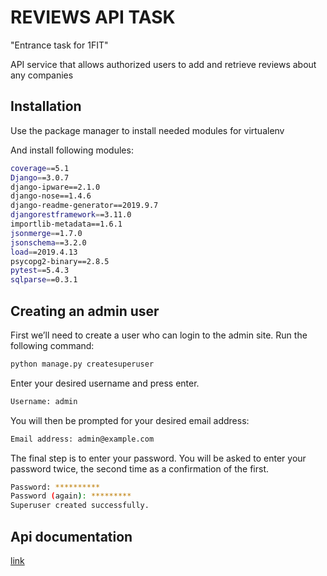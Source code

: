 # REVIEWS API TASK

"Entrance task for 1FIT"

API service that allows authorized users to add and retrieve reviews about any companies

## Installation

Use the package manager to install needed modules for virtualenv

And install following modules:

```bash
coverage==5.1
Django==3.0.7
django-ipware==2.1.0
django-nose==1.4.6
django-readme-generator==2019.9.7
djangorestframework==3.11.0
importlib-metadata==1.6.1
jsonmerge==1.7.0
jsonschema==3.2.0
load==2019.4.13
psycopg2-binary==2.8.5
pytest==5.4.3
sqlparse==0.3.1
```


## Creating an admin user

First we’ll need to create a user who can login to the admin site. Run the following command:

```bash
python manage.py createsuperuser
```

Enter your desired username and press enter.

```bash
Username: admin
```

You will then be prompted for your desired email address:

```bash
Email address: admin@example.com
```

The final step is to enter your password. You will be asked to enter your password twice, the second time as a confirmation of the first.

```bash
Password: **********
Password (again): *********
Superuser created successfully.
```

## Api documentation

[link](https://documenter.getpostman.com/view/11714008/Szzn6G5x?version=latest)